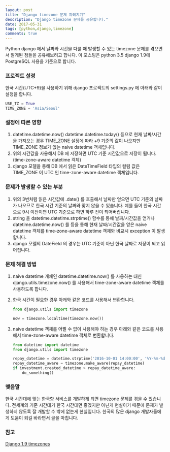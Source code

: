 ```yaml
---
layout: post
title: "Django timezone 문제 파헤치기"
description: "Django timezone 문제를 공유합니다."
date: 2017-05-31
tags: [python,django,timezone]
comments: true
---
```


Python django 에서 날짜와 시간을 다룰 때 발생할 수 있는 timezone 문제를 겪으면서 알게된 점들을 공유해보려고 합니다.
이 포스팅은 python 3.5 django 1.9에 PostgreSQL 사용을 기준으로 합니다.

### 프로젝트 설정

한국 시간(UTC+9)을 사용하기 위해 django 프로젝트의 settings.py 에 아래와 같이 설정을 합니다.

```python
USE_TZ = True
TIME_ZONE = 'Asia/Seoul'
```

### 설정에 따른 영향

1. datetime.datetime.now() datetime.datetime.today() 등으로 현재 날짜/시간을 가져오는 경우 TIME_ZONE 설정에 따라 +9 기준의 값이 나오지만 TIME_ZONE 정보가 없는 naive datetime 객체입니다.
2. 위의 시간값을 사용해서 DB 에 저장하면 UTC 기준 시간값으로 저장이 됩니다. (time-zone-aware datetime 객체)
3. django 모델을 통해 DB 에서 읽은 DateTimeField 타입의 컬럼 값은 TIME_ZONE 이 UTC 인 time-zone-aware datetime 객체입니다.

### 문제가 발생할 수 있는 부분

1. 위의 3번처럼 읽은 시간값에 .date() 를 호출해서 날짜만 얻으면 UTC 기준의 날짜가 나오므로 한국 시간 기준의 날짜와 맞지 않을 수 있습니다. 예를 들어 한국 시간으로 9시 이전이면 UTC 기준으로 하면 하루 전이 되어버립니다.
2. string 을 datetime.datetime.strptime() 함수를 통해 날짜/시간값을 얻거나 datetime.datetime.now() 를 등을 통해 현재 날짜/시간값을 얻은 naive datetime 객체를 time-zone-aware datetime 객체와 비교시 exception 이 발생합니다.
3. django 모델의 DateField 의 경우는 UTC 기준이 아닌 한국 날짜로 저장이 되고 읽어집니다.

### 문제 해결 방법

1. naive datetime 개체인 datetime.datetime.now() 를 사용하는 대신 django.utils.timezone.now() 를 사용해서 time-zone-aware datetime 객체를 사용하도록 합니다.
2. 한국 시간이 필요한 경우 아래와 같은 코드를 사용해서 변환합니다.

    ```python
    from django.utils import timezone

    now = timezone.localtime(timezone.now())
    ```

3. naive datetime 객체를 어쩔 수 없이 사용해야 하는 경우 아래와 같은 코드를 사용해서 time-zone-aware datetime 객체로 변환합니다.

    ```python
    from datetime import datetime
    from django.utils import timezone

    repay_datetime = datetime.strptime('2016-10-01 14:00:00', '%Y-%m-%d %H:%M:%S')
    repay_datetime_aware = timezone.make_aware(repay_datetime)
    if investment.created_datetime > repay_datetime_aware:
        do_something()
    ```

### 맺음말

한국 시간대에 맞는 한국향 서비스를 개발하게 되면 timezone 문제를 겪을 수 있습니다.
전세계의 기준 시간대가 한국 시간대면 좋겠지만 아닌게 현실이기 때문에 문제가 발생하지 않도록 잘 개발할 수 밖에 없는게 현실입니다.
한국의 많은 django 개발자들에게 도움이 되길 바라면서 글을 마칩니다.

### 참고

[Django 1.9 timezones](https://docs.djangoproject.com/en/1.9/topics/i18n/timezones/)
